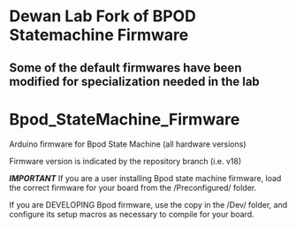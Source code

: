 # Dewan Lab Fork of BPOD Statemachine Firmware
## Some of the default firmwares have been modified for specialization needed in the lab

# Bpod_StateMachine_Firmware

Arduino firmware for Bpod State Machine (all hardware versions)

Firmware version is indicated by the repository branch (i.e. v18)

***IMPORTANT***
If you are a user installing Bpod state machine firmware, load the correct firmware for your board from the /Preconfigured/ folder.

If you are DEVELOPING Bpod firmware, use the copy in the /Dev/ folder, and configure its setup macros as necessary to compile for your board.
